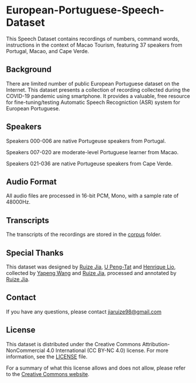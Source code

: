# European-Portuguese-Speech-Dataset

This Speech Dataset contains recordings of numbers, command words, instructions in the context of Macao Tourism, featuring 37 speakers from Portugal, Macao, and Cape Verde. 

## Background

There are limited number of public European Portuguese dataset on the Internet. This dataset presents a collection of recording collected during the COVID-19 pandemic using smartphone. It provides a valuable, free resource for fine-tuning/testing Automatic Speech Recogniction (ASR) system for European Portuguese.

## Speakers

Speakers 000-006 are native Portugeuse speakers from Portugal.

Speakers 007-020 are moderate-level Portuguese learner from Macao.

Speakers 021-036 are native Portugeuse speakers from Cape Verde.

## Audio Format

All audio files are processed in 16-bit PCM, Mono, with a sample rate of 48000Hz.

## Transcripts

The transcripts of the recordings are stored in the [corpus](corpus) folder.

## Special Thanks

This dataset was designed by [Ruize Jia](mailto:jiaruize98@gmail.com), [U Peng-Tat](mailto:upengtat01@gmail.com) and [Henrique Lio](mailto:w.hankielio@gmail.com), collected by [Yapeng Wang](mailto:yapengwang@mpu.edu.mo) and [Ruize Jia](mailto:jiaruize98@gmail.com), processed and annotated by [Ruize Jia](mailto:jiaruize98@gmail.com).

## Contact

If you have any questions, please contact [jiaruize98@gmail.com](mailto:jiaruize98@gmail.com)

## License

This dataset is distributed under the Creative Commons Attribution-NonCommercial 4.0 International (CC BY-NC 4.0) license. For more information, see the [LICENSE](LICENSE.md) file.

For a summary of what this license allows and does not allow, please refer to the [Creative Commons website](https://creativecommons.org/licenses/by-nc/4.0/).
